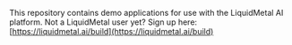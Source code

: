 This repository contains demo applications for use with the LiquidMetal AI platform. Not a LiquidMetal user yet? Sign up here: [https://liquidmetal.ai/build](https://liquidmetal.ai/build)